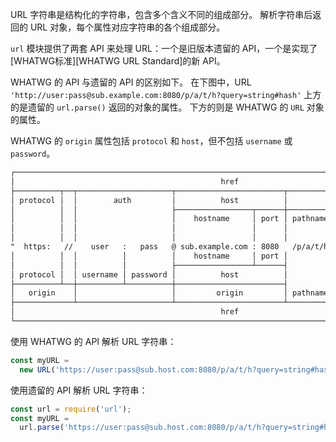 
URL 字符串是结构化的字符串，包含多个含义不同的组成部分。
解析字符串后返回的 URL 对象，每个属性对应字符串的各个组成部分。

`url` 模块提供了两套 API 来处理 URL：一个是旧版本遗留的 API，一个是实现了 [WHATWG标准][WHATWG URL Standard]的新 API。

WHATWG 的 API 与遗留的 API 的区别如下。
在下图中，URL `'http://user:pass@sub.example.com:8080/p/a/t/h?query=string#hash'` 上方的是遗留的 `url.parse()` 返回的对象的属性。
下方的则是 WHATWG 的 `URL` 对象的属性。

WHATWG 的 `origin` 属性包括 `protocol` 和 `host`，但不包括 `username` 或 `password`。

```txt
┌────────────────────────────────────────────────────────────────────────────────────────────────┐
│                                              href                                              │
├──────────┬──┬─────────────────────┬────────────────────────┬───────────────────────────┬───────┤
│ protocol │  │        auth         │          host          │           path            │ hash  │
│          │  │                     ├─────────────────┬──────┼──────────┬────────────────┤       │
│          │  │                     │    hostname     │ port │ pathname │     search     │       │
│          │  │                     │                 │      │          ├─┬──────────────┤       │
│          │  │                     │                 │      │          │ │    query     │       │
"  https:   //    user   :   pass   @ sub.example.com : 8080   /p/a/t/h  ?  query=string   #hash "
│          │  │          │          │    hostname     │ port │          │                │       │
│          │  │          │          ├─────────────────┴──────┤          │                │       │
│ protocol │  │ username │ password │          host          │          │                │       │
├──────────┴──┼──────────┴──────────┼────────────────────────┤          │                │       │
│   origin    │                     │         origin         │ pathname │     search     │ hash  │
├─────────────┴─────────────────────┴────────────────────────┴──────────┴────────────────┴───────┤
│                                              href                                              │
└────────────────────────────────────────────────────────────────────────────────────────────────┘
```

使用 WHATWG 的 API 解析 URL 字符串：

```js
const myURL =
  new URL('https://user:pass@sub.host.com:8080/p/a/t/h?query=string#hash');
```

使用遗留的 API 解析 URL 字符串：
```js
const url = require('url');
const myURL =
  url.parse('https://user:pass@sub.host.com:8080/p/a/t/h?query=string#hash');
```

